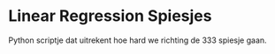 # Linear Regression Spiesjes

Python scriptje dat uitrekent hoe hard we richting de 333 spiesje gaan.